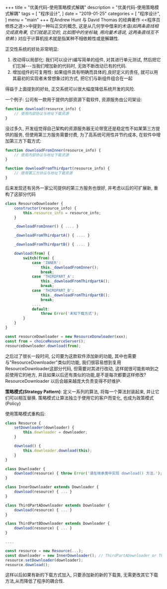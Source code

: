 +++
title = "优美代码-使用策略模式解耦"
description = "优美代码-使用策略模式解耦"
tags = [
    "程序设计",
]
date = "2019-01-25"
categories = [
    "程序设计",
]
menu = "main"
+++
在Andrew Hunt 与 David Thomas 的经典著作 <<程序员修炼之道>>中提到一种叫正交的概念, 这是从几何学中借来的术语(*如两条直线相交成直角果, 它们就是正交的, 比如图中的坐标轴, 用向量术语说, 这两条直线互不依赖.*) 对应于计算机技术就是指某种不相依赖性或是解耦性.<br>

正交性系统的好处非常明显:

1. 改动得以局部化: 我们可以设计\编写简单的组件, 对其进行单元测试, 然后把它们忘掉---当我们增加新的代码时, 无效不断改动已有的代码.
2. 增加组件的可复用性: 如果组件具有明确而具体的,良好定义的责任, 就可以用其最初的实现者未曾想象过的方式, 把它们与新组件组合在一起

得益于上面提到的好处, 正交系统可以很大幅度降低系统开发的风险.<br>

一个例子: 公司有一款用于提供内部资源下载软件, 资源服务由公司架设:
```js
function download(resource_info) {
    // 使用内部协议与地址下载资源
}
```

没过多久, 开发组觉得自己架构的资源服务器无论带宽还是稳定性不如某第三方提供的服务, 但使用第三方服务需要付费, 为了高系统可用性并节约成本, 在软件中增加第三方下载方式:
```js
function downloadFromInner(resource_info) {
    // 使用内部协议与地址下载资源
}

function downloadFromThirdpart(resource_info) {
    // 使用第三方协议与地址下载资源
}
```

后来发现还有另外一家公司提供的第三方服务也很好, 并考虑以后的可扩展新, 重构了这部分代码
```js
class ResourceDownloader {
    constructor(resource_info) {
        this.resource_info = resource_info;
    }

    _downloadFromInner() { .... }

    _downloadFromThirdpartA() { .... }

    _downloadFromThirdpartB() { .... }

    download(from) {
        switch(from) {
            case 'INNER':
                this._downloadFromInner();
                break;
            case 'THIRDPART_A':
                this._downloadFromThirdpartA();
                break;
            case 'THIRDPART_B':
                this._downloadFromThirdpartB();
                break;
            ....
            default:
                throw Error('未知下载方式');
        }
    }
}

const resourceDownloader = new ResourceDonwloader(xxx);
const from = choiceResourceServer();
resourceDownloader.download(from);
```

之后过了很长一段时间, 公司要为这款软件添加新的功能, 其中也需要与"ResourceDownloader"类似的功能, 我们很容易想到复用ResourceDownloader这部分代码, 但需要对其进行改动, 这样就很可能影响到之前使用它的地方, 并且如果以后还有类似的功能,是不是每次都要这样修改? ResourceDownloader 以后会越来越庞大负责变得不好维护.<br>

**策略模式(Strategy Pattern)**: 定义一系列的算法, 将每一个算法封装起来, 并让它们可以相互替换. 策略模式让算法独立于使用它的客户而变化, 也成为政策模式(Policy)<br>

使用策略模式重构后:

```js
class Resource {
    setDownloader(downloader) {
        this.downloader = downloader;
    }

    download() {
        this.downloader.download(this);
    }
}

class Downloader {
    download(resource) { throw Error('请在继承类中实现 download() 方法.'); }
}

class InnerDownloader extends Downloader {
    download(resource) { ... }
}

class ThirdPartADownloader extends Downloader {
    download(resource) { ... }
}

class ThirdPartBDownloader extends Downloader {
    download(resource) { ... }
}

....

const resource = new Resource(...);
const downloader = new InnerDownloader(); // ThirdPartADownloader or ThirdPartBDownloader ......
resource.setDownloader(downloader);
resource.download();
```

这样以后如果有新的下载方式加入, 只要添加新的新的下载类, 无需更改其它下载方法,从而降低了程序的耦合性.
